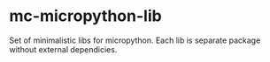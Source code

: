 # mc-micropython-lib
Set of minimalistic libs for micropython. Each lib is separate package without external dependicies. 
